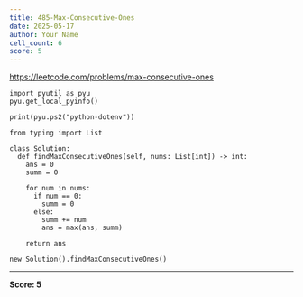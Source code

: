 ```yaml
---
title: 485-Max-Consecutive-Ones
date: 2025-05-17
author: Your Name
cell_count: 6
score: 5
---
```


https://leetcode.com/problems/max-consecutive-ones


```
import pyutil as pyu
pyu.get_local_pyinfo()
```


```
print(pyu.ps2("python-dotenv"))
```


```
from typing import List
```


```
class Solution:
  def findMaxConsecutiveOnes(self, nums: List[int]) -> int:
    ans = 0
    summ = 0

    for num in nums:
      if num == 0:
        summ = 0
      else:
        summ += num
        ans = max(ans, summ)

    return ans
```


```
new Solution().findMaxConsecutiveOnes()
```


---
**Score: 5**